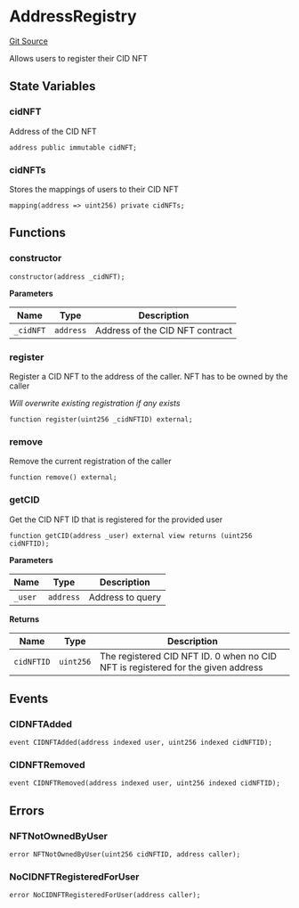# AddressRegistry
[Git Source](https://github.com/OpenCoreCH/canto-identity-protocol/blob/7f02f16c0527dc1a017305652e7286fe766dc1b6/src/AddressRegistry.sol)

Allows users to register their CID NFT


## State Variables
### cidNFT
Address of the CID NFT


```solidity
address public immutable cidNFT;
```


### cidNFTs
Stores the mappings of users to their CID NFT


```solidity
mapping(address => uint256) private cidNFTs;
```


## Functions
### constructor


```solidity
constructor(address _cidNFT);
```
**Parameters**

|Name|Type|Description|
|----|----|-----------|
|`_cidNFT`|`address`|Address of the CID NFT contract|


### register

Register a CID NFT to the address of the caller. NFT has to be owned by the caller

*Will overwrite existing registration if any exists*


```solidity
function register(uint256 _cidNFTID) external;
```

### remove

Remove the current registration of the caller


```solidity
function remove() external;
```

### getCID

Get the CID NFT ID that is registered for the provided user


```solidity
function getCID(address _user) external view returns (uint256 cidNFTID);
```
**Parameters**

|Name|Type|Description|
|----|----|-----------|
|`_user`|`address`|Address to query|

**Returns**

|Name|Type|Description|
|----|----|-----------|
|`cidNFTID`|`uint256`|The registered CID NFT ID. 0 when no CID NFT is registered for the given address|


## Events
### CIDNFTAdded

```solidity
event CIDNFTAdded(address indexed user, uint256 indexed cidNFTID);
```

### CIDNFTRemoved

```solidity
event CIDNFTRemoved(address indexed user, uint256 indexed cidNFTID);
```

## Errors
### NFTNotOwnedByUser

```solidity
error NFTNotOwnedByUser(uint256 cidNFTID, address caller);
```

### NoCIDNFTRegisteredForUser

```solidity
error NoCIDNFTRegisteredForUser(address caller);
```

